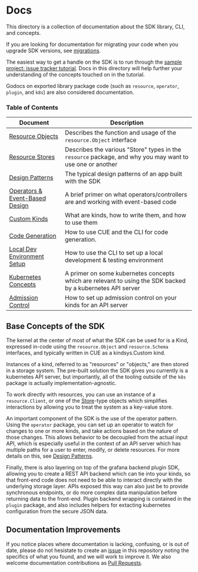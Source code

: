 # Docs

This directory is a collection of documentation about the SDK library, CLI, and concepts.

If you are looking for documentation for migrating your code when you upgrade SDK versions, see [migrations](./migrations/README.md).

The easiest way to get a handle on the SDK is to run through the [sample project: issue tracker tutorial](./tutorials/issue-tracker/README.md). 
Docs in this directory will help further your understanding of the concepts touched on in the tutorial.

Godocs on exported library package code (such as `resource`, `operator`, `plugin`, and `k8s`) are also considered documentation.

### Table of Contents

| Document | Description |
|----------|-------------|
| [Resource Objects](./resource-objects.md) | Describes the function and usage of the `resource.Object` interface |
| [Resource Stores](./resource-stores.md) | Describes the various "Store" types in the `resource` package, and why you may want to use one or another |
| [Design Patterns](./design-patterns.md) | The typical design patterns of an app built with the SDK |
| [Operators & Event-Based Design](./operators.md) | A brief primer on what operators/controllers are and working with event-based code |
| [Custom Kinds](./custom-kinds/README.md) | What are kinds, how to write them, and how to use them |
| [Code Generation](./code-generation.md) | How to use CUE and the CLI for code generation. |
| [Local Dev Environment Setup](./local-development.md) | How to use the CLI to set up a local development & testing environment |
| [Kubernetes Concepts](./kubernetes.md) | A primer on some kubernetes concepts which are relevant to using the SDK backed by a kubernetes API server |
| [Admission Control](./admission-control.md) | How to set up admission control on your kinds for an API server |

## Base Concepts of the SDK

The kernel at the center of most of what the SDK can be used for is a Kind, expressed in-code using the `resource.Object` and `resource.Schema` interfaces, and typically written in CUE as a kindsys.Custom kind. 

Instances of a kind, referred to as "resources" or "objects," are then stored in a storage system. The pre-built solution the SDK gives you currently is a kubernetes API server, 
but importantly, all of the tooling outside of the `k8s` package is actually implementation-agnostic.

To work directly with resources, you can use an instance of a `resource.Client`, or one of the [Store](./resource-stores.md)-type objects which simplifies interactions by allowing you to treat the system as a key-value store.

An important component of the SDK is the use of the operator pattern. Using the `operator` package, you can set up an operator to watch for changes to one or more kinds, and take actions based on the nature of those changes. This allows behavior to be decoupled from the actual input API, which is especially useful in the context of an API server which has multiple paths for a user to enter, modify, or delete resources. For more details on this, see [Design Patterns](./design-patterns.md).

Finally, there is also layering on top of the grafana backend plugin SDK, allowing you to create a REST API backend which can tie into your kinds, 
so that front-end code does not need to be able to interact directly with the underlying storage layer. APIs exposed this way can also just be to provide synchronous endpoints, 
or do more complex data manipulation before returning data to the front-end. Plugin backend wrapping is contained in the `plugin` package, 
and also includes helpers for extacting kubernetes configuration from the secure JSON data.

## Documentation Improvements

If you notice places where documentation is lacking, confusing, or is out of date, please do not hesistate to create an [issue](https://github.com/grafana/grafana-app-sdk/issues) in this repository noting the specifics of what you found, and we will work to improve it. We also welcome documentation contributions as [Pull Requests](https://github.com/grafana/grafana-app-sdk/pulls).

